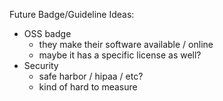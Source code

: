 Future Badge/Guideline Ideas:

- OSS badge
  - they make their software available / online
  - maybe it has a specific license as well?
- Security
  - safe harbor / hipaa / etc?
  - kind of hard to measure